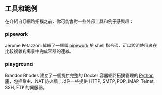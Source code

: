 ## 工具和範例
在介紹自訂網路拓撲之前，你可能會對一些外部工具和例子感興趣：

### pipework
Jerome Petazzoni 編輯了一個叫 [pipework](https://github.com/jpetazzo/pipework) 的 shell 指令碼，可以說明使用者在比較複雜的場景中完成容器的連線。

### playground
Brandon Rhodes 建立了一個提供完整的 Docker 容器網路拓撲管理的 [Python庫](https://github.com/brandon-rhodes/fopnp/tree/m/playground)，包括路由、NAT 防火牆；以及一些提供 HTTP, SMTP, POP, IMAP, Telnet, SSH, FTP 的伺服器。
